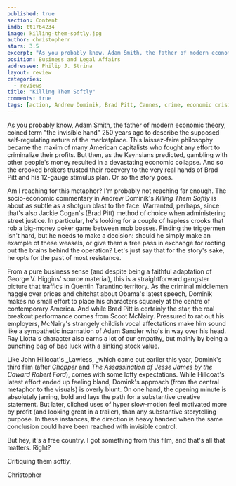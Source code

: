 ```yaml
---
published: true
section: Content
imdb: tt1764234
image: killing-them-softly.jpg
author: christopherr 
stars: 3.5
excerpt: "As you probably know, Adam Smith, the father of modern economic theory,  coined term \"the invisible hand\" 250 years ago to describe the supposed self-regulating nature of the marketplace."
position: Business and Legal Affairs
addressee: Philip J. Strina
layout: review
categories: 
  - reviews
title: "Killing Them Softly"
comments: true
tags: [action, Andrew Dominik, Brad Pitt, Cannes, crime, economic crisis, economy, ganger, Killing Them Softly, Letters, mob, Scoot McNairy, Tarantino]
---
```

As you probably know, Adam Smith, the father of modern economic theory,  coined term "the invisible hand" 250 years ago to describe the supposed self-regulating nature of the marketplace. This laissez-faire philosophy became the maxim of many American capitalists who fought any effort to criminalize their profits. But then, as the Keynsians predicted, gambling with other people's money resulted in a devastating economic collapse. And so the crooked brokers trusted their recovery to the very real hands of Brad Pitt and his 12-gauge stimulus plan.  Or so the story goes.

Am I reaching for this metaphor? I'm probably not reaching far enough. The socio-economic commentary in Andrew Dominik's _Killing Them Softly_ is about as subtle as a shotgun blast to the face. Warranted, perhaps, since that's also Jackie Cogan's (Brad Pitt) method of choice when administering street justice. In particular, he's looking for a couple of hapless crooks that rob a big-money poker game between mob bosses. Finding the triggermen isn't hard, but he needs to make a decision: should he simply make an example of these weasels, or give them a free pass in exchange for rooting out the brains behind the operation? Let's just say that for the story's sake, he opts for the past of most resistance.

From a pure business sense (and despite being a faithful adaptation of George V. Higgins' source material), this is a straightforward gangster picture that traffics in Quentin Tarantino territory. As the criminal middlemen haggle over prices and chitchat about Obama's latest speech, Dominik makes no small effort to place his characters squarely at the centre of contemporary America. And while Brad Pitt is certainly the star, the real breakout performance comes from Scoot McNairy. Pressured to rat out his employers, McNairy's strangely childish vocal affectations make him sound like a sympathetic incarnation of Adam Sandler who's in way over his head.  Ray Liotta's character also earns a lot of our empathy, but mainly by being a punching bag of bad luck with a sinking stock value.

Like John Hillcoat's _Lawless, _which came out earlier this year, Domink's third film (after _Chopper_ and _The Assassination of Jesse James by the Coward Robert Ford_), comes with some lofty expectations. While Hillcoat's latest effort ended up feeling bland, Domink's approach (from the central metaphor to the visuals) is overly blunt. On one hand, the opening minute is absolutely jarring, bold and lays the path for a substantive creative statement. But later, cliched uses of hyper slow-motion feel motivated more by profit (and looking great in a trailer), than any substantive storytelling purpose. In these instances, the direction is heavy handed when the same conclusion could have been reached with invisible control.

But hey, it's a free country. I got something from this film, and that's all that matters. Right?

Critiquing them softly,

Christopher
